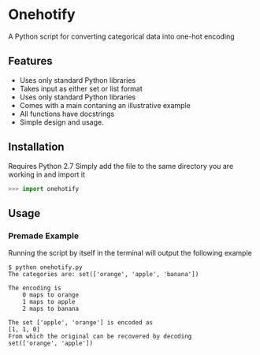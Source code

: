 # Onehotify

A Python script for converting categorical data into one-hot encoding

## Features
* Uses only standard Python libraries
* Takes input as either set or list format
* Uses only standard Python libraries
* Comes with a main contaning an illustrative example
* All functions have docstrings
* Simple design and usage.


## Installation
Requires Python 2.7
Simply add the file to the same directory you are working in and import it
```python
>>> import onehotify
```


## Usage
### Premade Example 
Running the script by itself in the terminal will output the following example

```console
$ python onehotify.py
The categories are: set(['orange', 'apple', 'banana'])

The encoding is
	0 maps to orange
	1 maps to apple
	2 maps to banana

The set ['apple', 'orange'] is encoded as
[1, 1, 0]
From which the original can be recovered by decoding
set(['orange', 'apple'])

```
